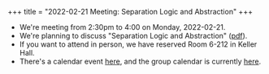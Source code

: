 +++
title = "2022-02-21 Meeting: Separation Logic and Abstraction"
+++

- We're meeting from 2:30pm to 4:00 on Monday, 2022-02-21.
- We're planning to discuss "Separation Logic and Abstraction" ([pdf]).
- If you want to attend in person, we have reserved Room 6-212 in Keller Hall.
- There's a calendar event [here][event], and the group calendar is currently [here](https://umn-plseminar.github.io/#calendar).

<!--more-->

[event]: https://www.google.com/calendar/event?eid=cDVhdm5nZjBvYzF2a2Q2MnVqcTg1cWJrMjdfMjAyMjAyMjFUMjAzMDAwWiBwZTJwNG9kazdrZnBldGc2YzBzNHE5Zjdqa0Bn&ctz=America/Chicago
[pdf]: https://dl.acm.org/doi/pdf/10.1145/1047659.1040326
